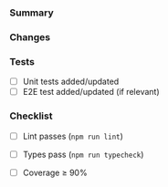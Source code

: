 ### Summary

### Changes

### Tests

- [ ] Unit tests added/updated
- [ ] E2E test added/updated (if relevant)

### Checklist

- [ ] Lint passes (`npm run lint`)
- [ ] Types pass (`npm run typecheck`)
- [ ] Coverage ≥ 90%



